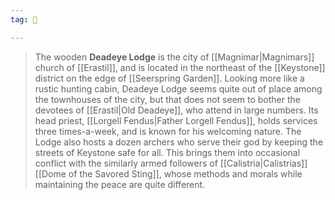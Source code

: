 ```yaml
---
tag: 🕍

---
```

> The wooden **Deadeye Lodge** is the city of [[Magnimar|Magnimars]] church of [[Erastil]], and is located in the northeast of the [[Keystone]] district on the edge of [[Seerspring Garden]]. Looking more like a rustic hunting cabin, Deadeye Lodge seems quite out of place among the townhouses of the city, but that does not seem to bother the devotees of [[Erastil|Old Deadeye]], who attend in large numbers. Its head priest, [[Lorgell Fendus|Father Lorgell Fendus]], holds services three times-a-week, and is known for his welcoming nature. The Lodge also hosts a dozen archers who serve their god by keeping the streets of Keystone safe for all. This brings them into occasional conflict with the similarly armed followers of [[Calistria|Calistrias]] [[Dome of the Savored Sting]], whose methods and morals while maintaining the peace are quite different.








